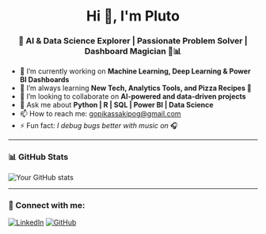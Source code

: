 <h1 align="center">Hi 👋, I'm Pluto</h1>
<h3 align="center">🚀 AI & Data Science Explorer | Passionate Problem Solver | Dashboard Magician 🎨📊</h3>

- 🔭 I’m currently working on **Machine Learning, Deep Learning & Power BI Dashboards**
- 🌱 I’m always learning **New Tech, Analytics Tools, and Pizza Recipes 🍕**
- 👯 I’m looking to collaborate on **AI-powered and data-driven projects**
- 💬 Ask me about **Python | R | SQL | Power BI | Data Science**
- 📫 How to reach me: [gopikassakipog@gmail.com](mailto:gopikassakipog@gmail.com)
- ⚡ Fun fact: *I debug bugs better with music on* 🎧

---

### 📊 GitHub Stats
![Your GitHub stats](https://github-readme-stats.vercel.app/api?username=gopikashreepr&show_icons=true&theme=radical)

---

### 💼 Connect with me:
[![LinkedIn](https://img.shields.io/badge/LinkedIn-blue?style=flat-square&logo=linkedin)](https://www.linkedin.com/in/prgopikashreegs/)
[![GitHub](https://img.shields.io/badge/GitHub-black?style=flat-square&logo=github)](https://github.com/gopikashreepr)
